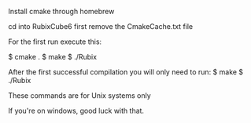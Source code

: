 Install cmake through homebrew

cd into RubixCube6
first remove the CmakeCache.txt file

For the first run execute this:

$ cmake .
$ make
$ ./Rubix

After the first successful compilation you will only need to run:
$ make
$ ./Rubix

These commands are for Unix systems only

If you're on windows, good luck with that.